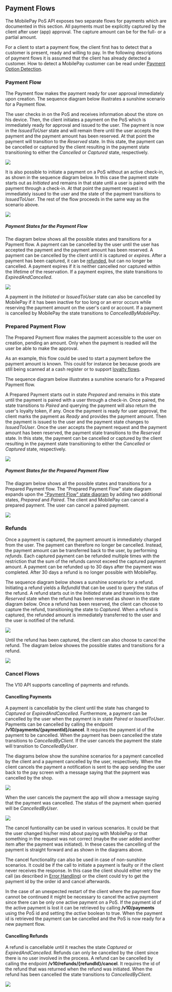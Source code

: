 ## <a name="payment_flows"></a>Payment Flows

The MobilePay PoS API exposes two separate flows for payments which are documented in this section. All payments must be explicitly captured by the client after user (app) approval. The capture amount can be for the full- or a partial amount.

For a client to start a payment flow, the client first has to detect that a customer is present, ready and willing to pay. In the following descriptions of payment flows it is assumed that the client has already detected a customer. How to detect a MobilePay customer can be read under [Payment Option Detection](Payment_Option_detection). 

### <a name="payment_flow"></a>Payment Flow

The Payment flow makes the payment ready for user approval immediately upon creation. The sequence diagram below illustrates a sunshine scenario for a Payment flow.

The user checks in on the PoS and receives information about the store on his device. Then, the client initiates a payment on the PoS which is immediately ready for approval and issued to the user. The payment is now in the *IssuedToUser* state and will remain there until the user accepts the payment and the payment amount has been reserved. At that point the payment will transition to the *Reserved* state. In this state, the payment can be cancelled or captured by the client resulting in the payment state transitioning to either the *Cancelled* or *Captured* state, respectively.

[![](assets/images/ReservationFlow.png)](assets/images/ReservationFlow.png)

It is also possible to initiate a payment on a PoS without an active check-in, as shown in the sequence diagram below. In this case the payment state starts out as *Initiated* and remains in that state until a user is paired with the payment through a check-in. At that point the payment request is immediately issued to the user and the state of the payment transitions to *IssuedToUser*. The rest of the flow proceeds in the same way as the scenario above. 

[![](assets/images/reservationflow-checkin-after-initiate.png)](assets/images/reservationflow-checkin-after-initiate.png)

##### <a name="payment_flow_states"></a>Payment States for the Payment Flow

The diagram below shows all the possible states and transitions for a Payment flow. A payment can be cancelled by the user until the user has accepted the payment and the payment amount has been reserved. A payment can be cancelled by the client until it is captured or *expires*. After a payment has been captured, it can be [refunded](payment_flows#refunds), but can no longer be cancelled. A payment expires if it is neither cancelled nor captured within the lifetime of the reservation. If a payment expires, the state transitions to *ExpiredAndCancelled*.

[![](assets/images/reservation-payment-states.png)](assets/images/reservation-payment-states.png)

A payment in the *Initiated* or *IssuedToUser* state can also be cancelled by MobilePay if it has been inactive for too long or an error occurs while reserving the payment amount on the user's card or account. If a payment is
cancelled by MobilePay the state transitions to *CancelledByMobilePay*. 

### <a name="prepared_payment_flow"></a>Prepared Payment Flow

The Prepared Payment flow makes the payment accessible to the user on creation, pending an amount. Only when the payment is readied will the user be able to make the approval.

As an example, this flow could be used to start a payment before the payment amount is known. This could for instance be because goods are still being scanned at a cash register or to support [loyalty flows](loyalty).

The sequence diagram below illustrates a sunshine scenario for a Prepared Payment flow.

A Prepared Payment starts out in state *Prepared* and remains in this state until the payment is paired with a user through a check-in. Once paired, the state transitions to *Paired* and querying the payment will also return the 
user's loyalty token, if any. Once the payment is ready for user approval, the client marks the payment as *Ready* and provides the payment amount. Then the payment is issued to the user and the payment state changes to *IssuedToUser*. Once the user accepts the payment request and the payment amount has been reserved, the payment state transitions to the *Reserved* state. In this state, the payment can be cancelled or captured by the client resulting in the payment state transitioning to either the *Cancelled* or *Captured* state, respectively.

[![](assets/images/ReservationPrepareFlow.png)](assets/images/ReservationPrepareFlow.png)

##### <a name="prepared_payment_flow_states"></a>Payment States for the Prepared Payment Flow

The diagram below shows all the possible states and transitions for a Prepared Payment flow. The "Prepared Payment Flow" state diagram expands upon the ["Payment Flow" state diagram](payment_flows#payment_flow_states) by adding two additional states, *Prepared* and *Paired*. The client and MobilePay can cancel a prepared payment. The user can cancel a paired payment.

[![](assets/images/reservation-payment-prepare-ready-states.png)](assets/images/reservation-payment-prepare-ready-states.png)

### <a name="refunds"></a> Refunds

Once a payment is captured, the payment amount is immediately charged from the user. The payment can therefore no
longer be cancelled. Instead, the payment amount can be transferred back to the user, by performing *refunds*. 
Each captured payment can be refunded multiple times with the restriction that the sum of the refunds cannot exceed
the captured payment amount. 
A payment can be refunded up to 30 days after the payment was completed. After 30 days a refund is no longer possible with MobilePay.

The sequence diagram below shows a sunshine scenario for a refund. Initiating a refund yields a *RefundId* that can be
used to query the status of the refund. A refund starts out in the *Initiated* state and transitions to the *Reserved*
state when the refund has been reserved as shown in the state diagram below. Once a refund has been reserved, the client 
can choose to capture the refund, transitioning the state to *Captured*. When a refund is captured, the refunded amount 
is immediately transferred to the user and the user is notified of the refund. 

[![](assets/images/refund-flow.png)](assets/images/refund-flow.png)

Until the refund has been captured, the client can also choose to cancel the refund. The diagram below showes the possible states and transitions for a refund.

[![](assets/images/refund-states.png)](assets/images/refund-states.png)

### <a name="cancel"></a> Cancel Flows

The V10 API supports cancelling of payments and refunds.

#### Cancelling Payments

A payment is cancellable by the client until the state has changed to *Captured* or *ExpiredAndCancelled*. Furthermore, a payment can be cancelled by the user when the payment is in state *Paired* or *IssuedToUser*. 
Payments can be cancelled by calling the endpoint **/v10/payments/{paymentId}/cancel**. It requires the payment id of the payment to be cancelled. When the payment has been cancelled the state transitions to *CancelledByClient*. 
If the user cancels the payment the state will transition to *CancelledByUser*.

The diagrams below show the sunshine scenarios for a payment cancelled by the client and a payment cancelled by the user, respectively.
When the client cancels the payment a notification is sent to the app sending the user back to the pay screen with a message saying that the payment was cancelled by the shop.

[![](assets/images/cancel-by-client.png)](assets/images/cancel-by-client.png)

When the user cancels the payment the app will show a message saying that the payment was cancelled. The status of the payment when queried will be *CancelledByUser*.

[![](assets/images/cancel-by-user.png)](assets/images/cancel-by-user.png)

The cancel funtionality can be used in various scenarios. It could be that the user changed his/her mind about paying with MobilePay or that something in the request was not correct (maybe the user added another item after the payment was initiated). In these cases the cancelling of the payment is straight forward and as shown in the diagrams above.

The cancel functionality can also be used in case of non-sunshine scenarios. 
It could be if the call to initiate a payment is faulty or if the client never receives the response. In this case the client 
should either retry the call (as described in [Error Handling](api_principles#error_handling)) or the client could try to get 
the payment id by the order id and cancel afterwards.

In the case of an unexpected restart of the client where the payment flow cannot be continued it might be necessary to cancel the active payment since there can be only one active payment on a PoS. If the payment id of the active payment is lost it can be retrieved by calling **/v10/payments** using the PoS id and setting the *active* boolean to true. When the payment id is retrieved the payment can be cancelled and the PoS is now ready for a new payment flow.

#### Cancelling Refunds

A refund is cancellable until it reaches the state *Captured* or *ExpiredAndCancelled*. Refunds can only be cancelled by the client since there is no user involved in the process. A refund can be cancelled by calling the endpoint **/v10/refunds/{refundId}/cancel**. It requires the id of the refund that was returned when the refund was initiated.
When the refund has been cancelled the state transitions to *CancelledByClient*. 

[![](assets/images/cancel-refund-by-client.png)](assets/images/cancel-refund-by-client.png)
